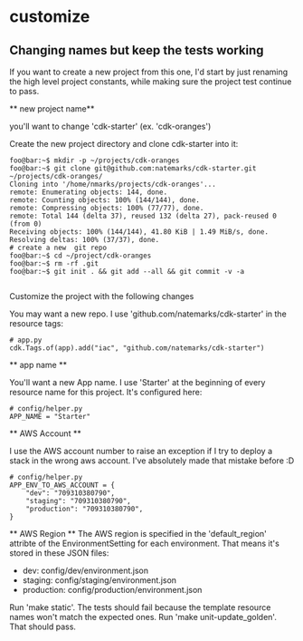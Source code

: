 # customize



## Changing names but keep the tests working
If you want to create a new project from this one, I'd start by just renaming
the high level project constants, while making sure the project test continue
to pass.

** new project name**

you'll want to change 'cdk-starter' (ex. 'cdk-oranges')

Create the new project directory and clone cdk-starter into it:

```console
foo@bar:~$ mkdir -p ~/projects/cdk-oranges
foo@bar:~$ git clone git@github.com:natemarks/cdk-starter.git ~/projects/cdk-oranges/
Cloning into '/home/nmarks/projects/cdk-oranges'...
remote: Enumerating objects: 144, done.
remote: Counting objects: 100% (144/144), done.
remote: Compressing objects: 100% (77/77), done.
remote: Total 144 (delta 37), reused 132 (delta 27), pack-reused 0 (from 0)
Receiving objects: 100% (144/144), 41.80 KiB | 1.49 MiB/s, done.
Resolving deltas: 100% (37/37), done.
# create a new  git repo
foo@bar:~$ cd ~/project/cdk-oranges
foo@bar:~$ rm -rf .git
foo@bar:~$ git init . && git add --all && git commit -v -a


```

Customize the project with the following changes

You may want a new repo. I use 'github.com/natemarks/cdk-starter' in the
resource tags:

```
# app.py
cdk.Tags.of(app).add("iac", "github.com/natemarks/cdk-starter")
```

** app name **

You'll want a new App name. I use 'Starter' at the beginning of every resource
name for this project. It's configured here:
```
# config/helper.py
APP_NAME = "Starter"
```


** AWS Account **

I use the AWS account number to raise an exception if I try to deploy a stack
in the wrong aws account. I've absolutely made that mistake before :D

```
# config/helper.py
APP_ENV_TO_AWS_ACCOUNT = {
    "dev": "709310380790",
    "staging": "709310380790",
    "production": "709310380790",
}
```


** AWS Region **
The AWS region is specified in the 'default_region' attribte of the
EnvironmentSetting for each environment. That means it's stored in these JSON
files:

- dev: config/dev/environment.json
- staging: config/staging/environment.json
- production: config/production/environment.json




Run 'make static'. The tests should fail because the template resource names
won't match the expected ones. Run 'make unit-update_golden'. That should pass.
